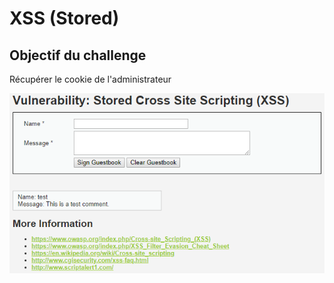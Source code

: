 # XSS \(Stored\)

## Objectif du challenge

Récupérer le cookie de l'administrateur

![](../../../../.gitbook/assets/149fe5fd7f6bb4615032ff73ca170573.png)






